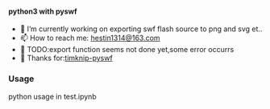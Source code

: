 
#### python3 with pyswf
- 🔭 I’m currently working on exporting swf flash source to png and svg et.. 
- 📫 How to reach me: hestin1314@163.com 
- 🤔 TODO:export function seems not done yet,some error occurrs
- 💬 Thanks for:[timknip-pyswf](https://github.com/timknip/pyswf)


### Usage
python usage in test.ipynb

